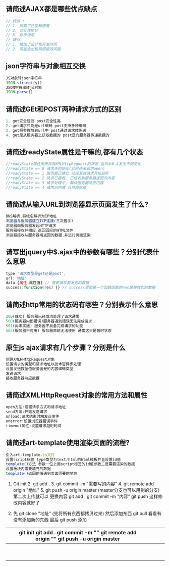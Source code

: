 ## 请简述AJAX都是哪些优点缺点

```js
// 优点 : 
// 1. 提高了性能和速度
// 2. 交互性能好
// 3. 异步调用
// 缺点:
// 1. 增加了设计和开发时间
// 2. 可能会出现网络延迟问题
```

## json字符串与对象相互交换

```js
JS对象转json字符串
JSON.stringify()
JSON字符串转js对象 
JSON.parse()
```

## 请简述GEt和POST两种请求方式的区别

```js
1. get安全性低 post安全性高
2. get请求只能是url编码 post支持多种编码
3. get把参数放到url中 post通过请求体传送
4. get是从服务器上获取数据的 post是向服务器传递数据的
```

## 请简述readyState属性是干嘛的,都有几个状态

```js
//readyState属性用来存放XMLHttpRequest的状态 监听从0-4发生不同变化
//readyState == 0 请求未初始化(此时还未调用open)
//readyState == 1 服务器已建立 已经发送请求开始监听
//readyState == 2 请求已接收, 已经收到服务器返回的内容
//readyState == 3 请求处理中, 解析服务器响应内容
//readyState == 4 请求已完成 且响应就绪
```

## 请简述从输入URL到浏览器显示页面发生了什么?

```js
DNS解析,将域名解析为IP地址
浏览器与服务器建立TCP连接(三次握手)
浏览器向服务器发起HTTP请求
服务器接收并相应,返回回应的HTML文件
浏览器接收从服务器端返回的数据,并进行页面渲染
```

## 请写出jquery中$.ajax中的参数有哪些？分别代表什么意思

```js
type:'请求类型是get还是post',
url:'地址'
data:{属性:属性值} // 需要填写要发送的数据
success:function(res) {} // success里面是一个函数函数的res是接收到的数据
```



## 请简述http常用的状态码有哪些？分别表示什么意思

```js
200(成功) 服务器已经成功处理了请求通常
500(服务器内部错误)服务器遇到错误无法完成请求
501(尚未实施) 服务器不具备完成请求的功能
503(服务器不可用) 服务器目前无法使用 通常这只是暂时状态
```

## 原生js ajax请求有几个步骤？分别是什么

```js
创建XMLHHttpRequest对象
设置请求的类型和请求地址以技术否异步处理
设置发送数据值服务器是的内容编码类型
发送请求
接收服务器响应数据
```

## 请简述XMLHttpRequest对象的常用方法和属性

```js
open方法:设置请求方式和请求地址
send方法:开始发送请求
onload:请求结束时触发该事件
onerror:设置浏览器错误事件
timeout属性:设置请求超时时间
```

## 请简述art-template使用渲染页面的流程?

```js
引入art-template.js文件
设置script标签 type类型为text/html的html模板并且设置id值
template()方法 参数一位上面script标签的id值参数二是需要渲染的数据
设置板块内需要填充的数据
template()返回的值送到页面需要的地方
```

1. Git init    2. git add .    3. git commit -m "需要写的内容"      4. git remote add origin "地址" 5. git push -u origin master (master分支也可以用别的分支)   第二次上传就可以 更换内容 git add . git commit -m "内容"  git push 这样修改内容就好了

2.  先 git clone "地址" (先将所有东西都拷贝过来)  然后添加东西    git pull 看看有没有添加新的东西   最后 git push 添加    

   

   



|      | git init   git add . git commit -m "" git remote add origin ""  git push -u origin master |      |      |      |      |
| :--- | ------------------------------------------------------------ | ---- | ---- | ---- | ---- |
|      |                                                              |      |      |      |      |
|      |                                                              |      |      |      |      |
|      |                                                              |      |      |      |      |
|      |                                                              |      |      |      |      |
|      |                                                              |      |      |      |      |
|      |                                                              |      |      |      |      |
|      |                                                              |      |      |      |      |
|      |                                                              |      |      |      |      |
|      |                                                              |      |      |      |      |

